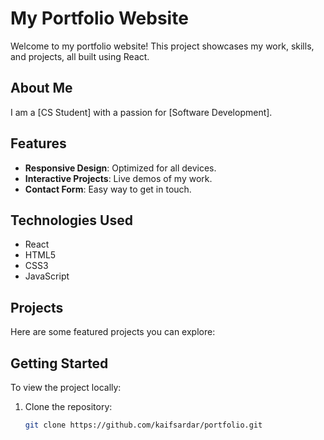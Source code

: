 # My Portfolio Website

Welcome to my portfolio website! This project showcases my work, skills, and projects, all built using React.

## About Me

I am a [CS Student] with a passion for [Software Development].

## Features

- **Responsive Design**: Optimized for all devices.
- **Interactive Projects**: Live demos of my work.
- **Contact Form**: Easy way to get in touch.

## Technologies Used

- React
- HTML5
- CSS3
- JavaScript

## Projects

Here are some featured projects you can explore:


## Getting Started

To view the project locally:

1. Clone the repository:
   ```bash
   git clone https://github.com/kaifsardar/portfolio.git
